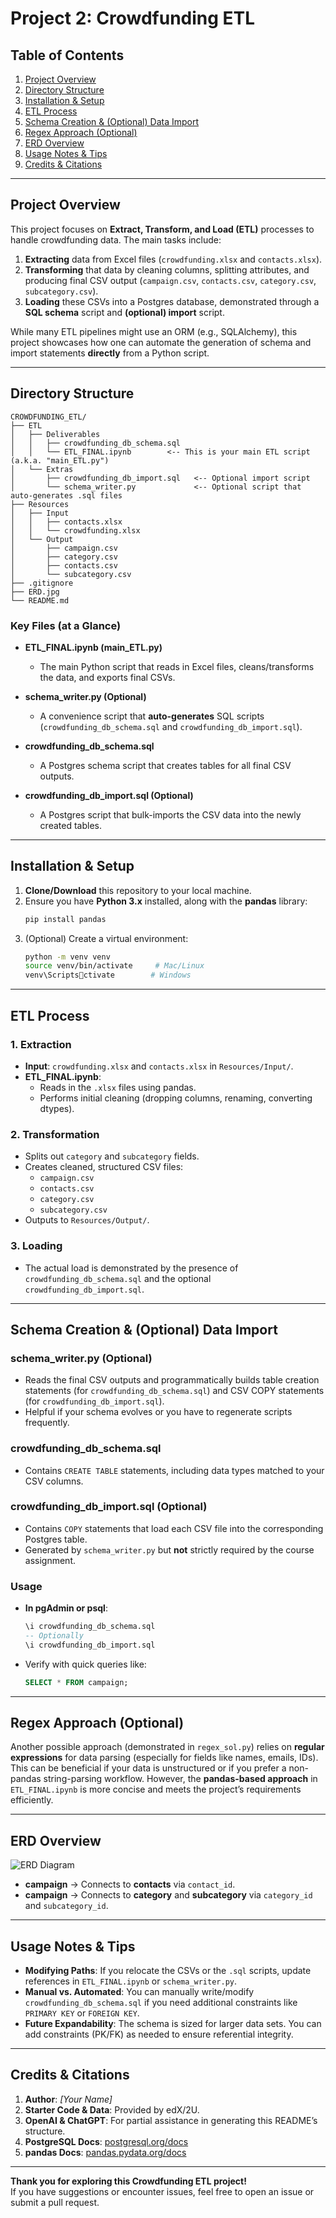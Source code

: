 # Project 2: Crowdfunding ETL

## Table of Contents
1. [Project Overview](#project-overview)  
2. [Directory Structure](#directory-structure)  
3. [Installation & Setup](#installation--setup)  
4. [ETL Process](#etl-process)  
5. [Schema Creation & (Optional) Data Import](#schema-creation--optional-data-import)  
6. [Regex Approach (Optional)](#regex-approach-optional)  
7. [ERD Overview](#erd-overview)  
8. [Usage Notes & Tips](#usage-notes--tips)  
9. [Credits & Citations](#credits--citations)

---

## Project Overview
This project focuses on **Extract, Transform, and Load (ETL)** processes to handle crowdfunding data. The main tasks include:

1. **Extracting** data from Excel files (`crowdfunding.xlsx` and `contacts.xlsx`).  
2. **Transforming** that data by cleaning columns, splitting attributes, and producing final CSV output (`campaign.csv`, `contacts.csv`, `category.csv`, `subcategory.csv`).  
3. **Loading** these CSVs into a Postgres database, demonstrated through a **SQL schema** script and **(optional) import** script.

While many ETL pipelines might use an ORM (e.g., SQLAlchemy), this project showcases how one can automate the generation of schema and import statements **directly** from a Python script.

---

## Directory Structure

```plaintext
CROWDFUNDING_ETL/
├── ETL
│   ├── Deliverables
│   │   ├── crowdfunding_db_schema.sql
│   │   └── ETL_FINAL.ipynb        <-- This is your main ETL script (a.k.a. "main_ETL.py")
│   └── Extras
│       ├── crowdfunding_db_import.sql   <-- Optional import script
│       └── schema_writer.py             <-- Optional script that auto-generates .sql files
├── Resources
│   ├── Input
│   │   ├── contacts.xlsx
│   │   └── crowdfunding.xlsx
│   └── Output
│       ├── campaign.csv
│       ├── category.csv
│       ├── contacts.csv
│       └── subcategory.csv
├── .gitignore
├── ERD.jpg
└── README.md
```

### Key Files (at a Glance)
- **ETL_FINAL.ipynb (main_ETL.py)**  
  - The main Python script that reads in Excel files, cleans/transforms the data, and exports final CSVs.  

- **schema_writer.py (Optional)**  
  - A convenience script that **auto-generates** SQL scripts (`crowdfunding_db_schema.sql` and `crowdfunding_db_import.sql`).  

- **crowdfunding_db_schema.sql**  
  - A Postgres schema script that creates tables for all final CSV outputs.  

- **crowdfunding_db_import.sql (Optional)**  
  - A Postgres script that bulk-imports the CSV data into the newly created tables.  

---

## Installation & Setup

1. **Clone/Download** this repository to your local machine.
2. Ensure you have **Python 3.x** installed, along with the **pandas** library:
   ```bash
   pip install pandas
   ```
3. (Optional) Create a virtual environment:
   ```bash
   python -m venv venv
   source venv/bin/activate     # Mac/Linux
   venv\Scriptsctivate        # Windows
   ```

---

## ETL Process

### 1. Extraction
- **Input**: `crowdfunding.xlsx` and `contacts.xlsx` in `Resources/Input/`.
- **ETL_FINAL.ipynb**:
  - Reads in the `.xlsx` files using pandas.
  - Performs initial cleaning (dropping columns, renaming, converting dtypes).

### 2. Transformation
- Splits out `category` and `subcategory` fields.
- Creates cleaned, structured CSV files:  
  - `campaign.csv`  
  - `contacts.csv`  
  - `category.csv`  
  - `subcategory.csv`
- Outputs to `Resources/Output/`.

### 3. Loading
- The actual load is demonstrated by the presence of `crowdfunding_db_schema.sql` and the optional `crowdfunding_db_import.sql`.  

---

## Schema Creation & (Optional) Data Import

### schema_writer.py (Optional)
- Reads the final CSV outputs and programmatically builds table creation statements (for `crowdfunding_db_schema.sql`) and CSV COPY statements (for `crowdfunding_db_import.sql`).  
- Helpful if your schema evolves or you have to regenerate scripts frequently.

### crowdfunding_db_schema.sql
- Contains `CREATE TABLE` statements, including data types matched to your CSV columns.

### crowdfunding_db_import.sql (Optional)
- Contains `COPY` statements that load each CSV file into the corresponding Postgres table.  
- Generated by `schema_writer.py` but **not** strictly required by the course assignment.

### Usage
- **In pgAdmin or psql**:
  ```sql
  \i crowdfunding_db_schema.sql
  -- Optionally
  \i crowdfunding_db_import.sql
  ```
- Verify with quick queries like:
  ```sql
  SELECT * FROM campaign;
  ```

---

## Regex Approach (Optional)
Another possible approach (demonstrated in `regex_sol.py`) relies on **regular expressions** for data parsing (especially for fields like names, emails, IDs). This can be beneficial if your data is unstructured or if you prefer a non-pandas string-parsing workflow. However, the **pandas-based approach** in `ETL_FINAL.ipynb` is more concise and meets the project’s requirements efficiently.

---

## ERD Overview

![ERD Diagram](./ERD.jpg)

- **campaign** → Connects to **contacts** via `contact_id`.  
- **campaign** → Connects to **category** and **subcategory** via `category_id` and `subcategory_id`.  

---

## Usage Notes & Tips

- **Modifying Paths**: If you relocate the CSVs or the `.sql` scripts, update references in `ETL_FINAL.ipynb` or `schema_writer.py`.
- **Manual vs. Automated**: You can manually write/modify `crowdfunding_db_schema.sql` if you need additional constraints like `PRIMARY KEY` or `FOREIGN KEY`.
- **Future Expandability**: The schema is sized for larger data sets. You can add constraints (PK/FK) as needed to ensure referential integrity.

---

## Credits & Citations

1. **Author**: _[Your Name]_  
2. **Starter Code & Data**: Provided by edX/2U.  
3. **OpenAI & ChatGPT**: For partial assistance in generating this README’s structure.  
4. **PostgreSQL Docs**: [postgresql.org/docs](https://www.postgresql.org/docs/)  
5. **pandas Docs**: [pandas.pydata.org/docs](https://pandas.pydata.org/docs)

---

**Thank you for exploring this Crowdfunding ETL project!**  
If you have suggestions or encounter issues, feel free to open an issue or submit a pull request.